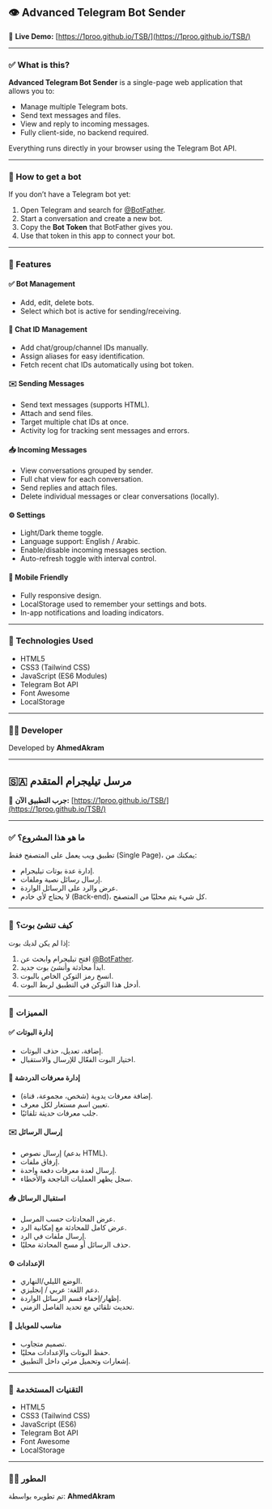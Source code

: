 ## 👁️ Advanced Telegram Bot Sender

🔗 **Live Demo:** [https://1proo.github.io/TSB/](https://1proo.github.io/TSB/)

---

### ✅ What is this?

**Advanced Telegram Bot Sender** is a single-page web application that allows you to:
- Manage multiple Telegram bots.
- Send text messages and files.
- View and reply to incoming messages.
- Fully client-side, no backend required.

Everything runs directly in your browser using the Telegram Bot API.

---

### 🤖 How to get a bot
If you don’t have a Telegram bot yet:
1. Open Telegram and search for [@BotFather](https://t.me/botfather).
2. Start a conversation and create a new bot.
3. Copy the **Bot Token** that BotFather gives you.
4. Use that token in this app to connect your bot.

---

### 🚀 Features

#### ✅ Bot Management
- Add, edit, delete bots.
- Select which bot is active for sending/receiving.

#### 📃 Chat ID Management
- Add chat/group/channel IDs manually.
- Assign aliases for easy identification.
- Fetch recent chat IDs automatically using bot token.

#### ✉️ Sending Messages
- Send text messages (supports HTML).
- Attach and send files.
- Target multiple chat IDs at once.
- Activity log for tracking sent messages and errors.

#### 📥 Incoming Messages
- View conversations grouped by sender.
- Full chat view for each conversation.
- Send replies and attach files.
- Delete individual messages or clear conversations (locally).

#### ⚙️ Settings
- Light/Dark theme toggle.
- Language support: English / Arabic.
- Enable/disable incoming messages section.
- Auto-refresh toggle with interval control.

#### 📱 Mobile Friendly
- Fully responsive design.
- LocalStorage used to remember your settings and bots.
- In-app notifications and loading indicators.

---

### 🚪 Technologies Used
- HTML5
- CSS3 (Tailwind CSS)
- JavaScript (ES6 Modules)
- Telegram Bot API
- Font Awesome
- LocalStorage

---

### 👨‍💻 Developer
Developed by **AhmedAkram**

---

## 🇸🇦 مرسل تيليجرام المتقدم

🔗 **جرب التطبيق الآن:** [https://1proo.github.io/TSB/](https://1proo.github.io/TSB/)

---

### ✅ ما هو هذا المشروع؟

تطبيق ويب يعمل على المتصفح فقط (Single Page)، يمكنك من:
- إدارة عدة بوتات تيليجرام.
- إرسال رسائل نصية وملفات.
- عرض والرد على الرسائل الواردة.
- لا يحتاج لأي خادم (Back-end)، كل شيء يتم محليًا من المتصفح.

---

### 🤖 كيف تنشئ بوت؟
إذا لم يكن لديك بوت:
1. افتح تيليجرام وابحث عن [@BotFather](https://t.me/botfather).
2. ابدأ محادثة وأنشئ بوت جديد.
3. انسخ رمز التوكن الخاص بالبوت.
4. أدخل هذا التوكن في التطبيق لربط البوت.

---

### 🚀 المميزات

#### ✅ إدارة البوتات
- إضافة، تعديل، حذف البوتات.
- اختيار البوت الفعّال للإرسال والاستقبال.

#### 📃 إدارة معرفات الدردشة
- إضافة معرفات يدوية (شخص، مجموعة، قناة).
- تعيين اسم مستعار لكل معرف.
- جلب معرفات حديثة تلقائيًا.

#### ✉️ إرسال الرسائل
- إرسال نصوص (بدعم HTML).
- إرفاق ملفات.
- إرسال لعدة معرفات دفعة واحدة.
- سجل يظهر العمليات الناجحة والأخطاء.

#### 📥 استقبال الرسائل
- عرض المحادثات حسب المرسل.
- عرض كامل للمحادثة مع إمكانية الرد.
- إرسال ملفات في الرد.
- حذف الرسائل أو مسح المحادثة محليًا.

#### ⚙️ الإعدادات
- الوضع الليلي/النهاري.
- دعم اللغة: عربي / إنجليزي.
- إظهار/إخفاء قسم الرسائل الواردة.
- تحديث تلقائي مع تحديد الفاصل الزمني.

#### 📱 مناسب للموبايل
- تصميم متجاوب.
- حفظ البوتات والإعدادات محليًا.
- إشعارات وتحميل مرئي داخل التطبيق.

---

### 🚪 التقنيات المستخدمة
- HTML5
- CSS3 (Tailwind CSS)
- JavaScript (ES6)
- Telegram Bot API
- Font Awesome
- LocalStorage

---

### 👨‍💻 المطور
تم تطويره بواسطة: **AhmedAkram**
